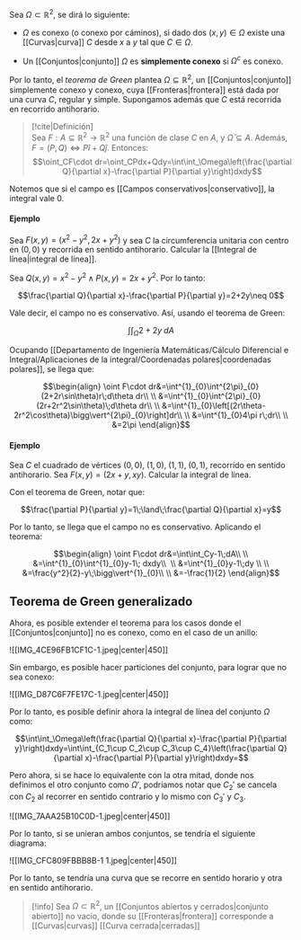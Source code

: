 
Sea $\Omega\subset\mathbb{R}^2$, se dirá lo siguiente: 

- $\Omega$ es conexo (o conexo por cáminos), si dado dos $(x,y)\in\Omega$ existe una [[Curvas|curva]] $C$ desde $x$ a $y$ tal que $C\in\Omega$.  

- Un [[Conjuntos|conjunto]] $\Omega$ es **simplemente conexo** si $\Omega^c$ es conexo. 

Por lo tanto, el *teorema de Green* plantea $\Omega\subseteq\mathbb{R}^2$, un [[Conjuntos|conjunto]] simplemente conexo y conexo, cuya [[Fronteras|frontera]] está dada por una curva $C$, regular y simple. Supongamos además que $C$ está recorrida en recorrido antihorario. 

>[!cite|Definición]  
Sea $F:A\subseteq\mathbb{R}^2\to\mathbb{R}^2$ una función de clase $C$ en $A$, y $\bar{\Omega}\subseteq A$. Además, $F=(P,Q)\iff P\hat{i}+Q\hat{j}$. Entonces:  $$\oint_CF\cdot dr=\oint_CPdx+Qdy=\int\int_\Omega\left(\frac{\partial Q}{\partial x}-\frac{\partial P}{\partial y}\right)dxdy$$

Notemos que si el campo es [[Campos conservativos|conservativo]], la integral vale $0$. 

#### Ejemplo 

Sea $F(x,y)=(x^2-y^2,2x+y^2)$ y sea $C$ la circumferencia unitaria con centro en $(0,0)$ y recorrida en sentido antihorario. Calcular la [[Integral de línea|integral de línea]]. 

Sea $Q(x,y)=x^2-y^2\;\land\;P(x,y)=2x+y^2$. Por lo tanto: 

$$\frac{\partial Q}{\partial x}-\frac{\partial P}{\partial y}=2+2y\neq 0$$

Vale decir, el campo no es conservativo. Así, usando el teorema de Green: 

$$\int\int_\Omega2+2y\;dA$$

Ocupando [[Departamento de Ingeniería Matemáticas/Cálculo Diferencial e Integral/Aplicaciones de la integral/Coordenadas polares|coordenadas polares]], se llega que: 

$$\begin{align}
\oint F\cdot dr&=\int^{1}_{0}\int^{2\pi}_{0}(2+2r\sin\theta)r\;d\theta dr\\  \\
&=\int^{1}_{0}\int^{2\pi}_{0}(2r+2r^2\sin\theta)\;d\theta dr\\  \\
&=\int^{1}_{0}\left[(2r\theta-2r^2\cos\theta)\bigg\vert^{2\pi}_{0}\right]dr\\  \\
&=\int^{1}_{0}4\pi r\;dr\\  \\
&=2\pi
\end{align}$$

#### Ejemplo 

Sea $C$ el cuadrado de vértices $(0,0),\;(1,0),\;(1,1),\;(0,1)$, recorrido en sentido antihorario. Sea $F(x,y)=(2x+y,xy)$. Calcular la integral de línea. 

Con el teorema de Green, notar que: 

$$\frac{\partial P}{\partial y}=1\;\land\;\frac{\partial Q}{\partial x}=y$$

Por lo tanto, se llega que el campo no es conservativo. Aplicando el teorema: 

$$\begin{align}
\oint F\cdot dr&=\int\int_Cy-1\;dA\\  \\
&=\int^{1}_{0}\int^{1}_{0}y-1\; dxdy\\  \\
&=\int^{1}_{0}y-1\;dy \\  \\
&=\frac{y^2}{2}-y\;\bigg\vert^{1}_{0}\\  \\
&=-\frac{1}{2}
\end{align}$$



## Teorema de Green generalizado 

Ahora, es posible extender el teorema para los casos donde el [[Conjuntos|conjunto]] no es conexo, como en el caso de un anillo: 

![[IMG_4CE96FB1CF1C-1.jpeg|center|450]]

Sin embargo, es posible hacer particiones del conjunto, para lograr que no sea conexo: 

![[IMG_D87C6F7FE17C-1.jpeg|center|450]]

Por lo tanto, es posible definir ahora la integral de línea del conjunto $\Omega$ como: 

$$\int\int_\Omega\left(\frac{\partial Q}{\partial x}-\frac{\partial P}{\partial y}\right)dxdy=\int\int_{C_1\cup C_2\cup C_3\cup C_4}\left(\frac{\partial Q}{\partial x}-\frac{\partial P}{\partial y}\right)dxdy=$$

Pero ahora, si se hace lo equivalente con la otra mitad, donde nos definimos el otro conjunto como $\Omega'$, podríamos notar que $C_2'$ se cancela con $C_2$ al recorrer en sentido contrario y lo mismo con $C_3'$ y $C_3$. 

![[IMG_7AAA25B10C0D-1.jpeg|center|450]]

Por lo tanto, si se unieran ambos conjuntos, se tendría el siguiente diagrama: 

![[IMG_CFC809FBBB8B-1 1.jpeg|center|450]]

Por lo tanto, se tendría una curva que se recorre en sentido horario y otra en sentido antihorario. 

>[!info] 
>Sea $\Omega\subset\mathbb{R}^2$, un [[Conjuntos abiertos y cerrados|conjunto abierto]] no vacio, donde su [[Fronteras|frontera]] corresponde a [[Curvas|curvas]] [[Curva cerrada|cerradas]]
